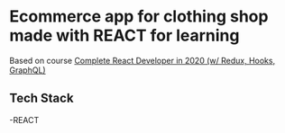 # Ecommerce app for clothing shop made with REACT for learning

Based on course [Complete React Developer in 2020 (w/ Redux, Hooks, GraphQL)](https://www.udemy.com/course/complete-react-developer-zero-to-mastery/)

## Tech Stack

-REACT
